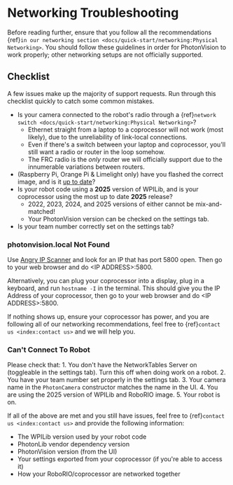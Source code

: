 # Networking Troubleshooting

Before reading further, ensure that you follow all the recommendations {ref}`in our networking section <docs/quick-start/networking:Physical Networking>`. You should follow these guidelines in order for PhotonVision to work properly; other networking setups are not officially supported.

## Checklist

A few issues make up the majority of support requests. Run through this checklist quickly to catch some common mistakes.

- Is your camera connected to the robot's radio through a {ref}`network switch <docs/quick-start/networking:Physical Networking>`?
  - Ethernet straight from a laptop to a coprocessor will not work (most likely), due to the unreliability of link-local connections.
  - Even if there's a switch between your laptop and coprocessor, you'll still want a radio or router in the loop somehow.
  - The FRC radio is the _only_ router we will officially support due to the innumerable variations between routers.
- (Raspberry Pi, Orange Pi & Limelight only) have you flashed the correct image, and is it [up to date](https://github.com/PhotonVision/photonvision/releases/latest)?
- Is your robot code using a **2025** version of WPILib, and is your coprocessor using the most up to date **2025** release?
  - 2022, 2023, 2024, and 2025 versions of either cannot be mix-and-matched!
  - Your PhotonVision version can be checked on the settings tab.
- Is your team number correctly set on the settings tab?

### photonvision.local Not Found

Use [Angry IP Scanner](https://angryip.org/) and look for an IP that has port 5800 open. Then go to your web browser and do \<IP ADDRESS>:5800.

Alternatively, you can plug your coprocessor into a display, plug in a keyboard, and run `hostname -I` in the terminal. This should give you the IP Address of your coprocessor, then go to your web browser and do \<IP ADDRESS>:5800.

If nothing shows up, ensure your coprocessor has power, and you are following all of our networking recommendations, feel free to {ref}`contact us <index:contact us>` and we will help you.

### Can't Connect To Robot

Please check that:
1\. You don't have the NetworkTables Server on (toggleable in the settings tab). Turn this off when doing work on a robot.
2\. You have your team number set properly in the settings tab.
3\. Your camera name in the `PhotonCamera` constructor matches the name in the UI.
4\. You are using the 2025 version of WPILib and RoboRIO image.
5\. Your robot is on.

If all of the above are met and you still have issues, feel free to {ref}`contact us <index:contact us>` and provide the following information:

- The WPILib version used by your robot code
- PhotonLib vendor dependency version
- PhotonVision version (from the UI)
- Your settings exported from your coprocessor (if you're able to access it)
- How your RoboRIO/coprocessor are networked together
